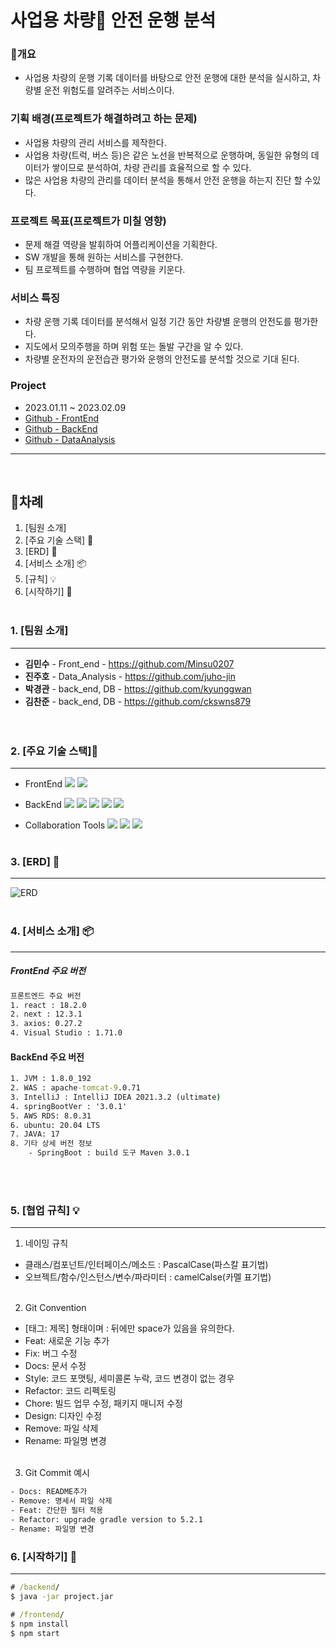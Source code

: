 # 사업용 차량:truck: 안전 운행 분석

### :art:개요
- 사업용 차량의 운행 기록 데이터를 바탕으로 안전 운행에 대한 분석을 실시하고, 차량별 운전 위험도를 알려주는 서비스이다.

### 기획 배경(프로젝트가 해결하려고 하는 문제)
- 사업용 차량의 관리 서비스를 제작한다.
- 사업용 차량(트럭, 버스 등)은 같은 노선을 반복적으로 운행하며, 동일한 유형의 데이터가 쌓이므로 분석하여, 차량 관리를 효율적으로 할 수 있다.
- 많은 사업용 차량의 관리를 데이터 분석을 통해서 안전 운행을 하는지 진단 할 수있다.

### 프로젝트 목표(프로젝트가 미칠 영향)
- 문제 해결 역량을 발휘하여 어플리케이션을 기획한다.
- SW 개발을 통해 원하는 서비스를 구현한다.
- 팀 프로젝트를 수행하며 협업 역량을 키운다.

### 서비스 특징
- 차량 운행 기록 데이터를 분석해서 일정 기간 동안 차량별 운행의 안전도를 평가한다.
- 지도에서 모의주행을 하며 위험 또는 돌발 구간을 알 수 있다.
- 차량별 운전자의 운전습관 평가와 운행의 안전도를 분석할 것으로 기대 된다.

### Project
- 2023.01.11 ~ 2023.02.09
- [Github - FrontEnd](https://github.com/K-Digital-Team4/Front_End)
- [Github - BackEnd](https://github.com/K-Digital-Team4/BackEnd)
- [Github - DataAnalysis](https://github.com/K-Digital-Team4/Data-analysis)

--- 
</br>

## :memo:차례  
1. [팀원 소개]
2. [주요 기술 스택] :hammer:
3. [ERD] :wrench:
4. [서비스 소개] :package:
5. [규칙] :bulb:
6. [시작하기] :tada:
</br></br>
### 1. [팀원 소개]
--- 

- **김민수**  - Front_end - https://github.com/Minsu0207  
- **진주호** - Data_Analysis - https://github.com/juho-jin  
- **박경관** - back_end, DB - https://github.com/kyunggwan  
- **김찬준** - back_end, DB - https://github.com/ckswns879  
</br></br>
### 2. [주요 기술 스택]:hammer:

--- 
- FrontEnd
<img src="https://img.shields.io/badge/ Figma-F24E1E?style=flat-square&logo=Figma&logoColor=ffffff" /> <img src="https://img.shields.io/badge/React-61DAFB?style=flat-square&logo=React&logoColor=ffffff"/> 

- BackEnd
<img src="https://img.shields.io/badge/Spring Boot-6DB33F?style=flat-square&logo=SpringBoot&logoColor=ffffff" /> <img src="https://img.shields.io/badge/MySQL-4479A1?style=flat-square&logo=MySQL&logoColor=ffffff" /> <img src="https://img.shields.io/badge/Amazon S3-569A31?style=flat-square&logo=Amazon S3&logoColor=ffffff" /> <img src="https://img.shields.io/badge/Amazon RDS-527FFF?style=flat-square&logo=Amazon RDS&logoColor=ffffff" /> <img src="https://img.shields.io/badge/Amazon EC2-FF9900?style=flat-square&logo=Amazon EC2&logoColor=ffffff" />

- Collaboration Tools
 <img src="https://img.shields.io/badge/GitHub-181717?style=flat-square&logo=GitHub" />  <img src="https://img.shields.io/badge/Miro-yellow?style=flat-square&logo=Miro&logoColor=000000" /> <img src="https://img.shields.io/badge/ Google Sheets-34A853?style=flat-square&logo=Google Sheets&logoColor=ffffff" /> 
</br></br>

### 3. [ERD] :wrench:
--- 
![ERD](https://user-images.githubusercontent.com/113881846/218421285-ea00b0e1-8270-44b8-b012-99c15590556b.png)
</br></br>
### 4. [서비스 소개] :package:
--- 
##### FrontEnd 주요 버전
```cmd
프론트엔드 주요 버전
1. react : 18.2.0
2. next : 12.3.1
3. axios: 0.27.2
4. Visual Studio : 1.71.0

```

#### BackEnd 주요 버전
```cmd
1. JVM : 1.8.0_192
2. WAS : apache-tomcat-9.0.71
3. IntelliJ : IntelliJ IDEA 2021.3.2 (ultimate)
4. springBootVer : '3.0.1'
5. AWS RDS: 8.0.31
6. ubuntu: 20.04 LTS
7. JAVA: 17
8. 기타 상세 버전 정보
    - SpringBoot : build 도구 Maven 3.0.1
```
</br></br>
### 5. [협업 규칙] :bulb:
---
1. 네이밍 규칙
- 클래스/컴포넌트/인터페이스/메소드 : PascalCase(파스칼 표기법)
- 오브젝트/함수/인스턴스/변수/파라미터 : camelCalse(카멜 표기법)
</br></br>
2. Git Convention
- [태그: 제목] 형태이며 : 뒤에만 space가 있음을 유의한다.
- Feat: 새로운 기능 추가
- Fix: 버그 수정
- Docs: 문서 수정
- Style: 코드 포맷팅, 세미콜론 누락, 코드 변경이 없는 경우
- Refactor: 코드 리펙토링
- Chore: 빌드 업무 수정, 패키지 매니저 수정
- Design: 디자인 수정
- Remove: 파일 삭제
- Rename: 파일명 변경
</br></br>
3. Git Commit 예시
```cmd
- Docs: README추가
- Remove: 명세서 파일 삭제
- Feat: 간단한 필터 적용
- Refactor: upgrade gradle version to 5.2.1
- Rename: 파일명 변경
```

### 6. [시작하기] :tada:
--- 
```cmd
# /backend/
$ java -jar project.jar

# /frontend/
$ npm install
$ npm start
```
</br></br>



